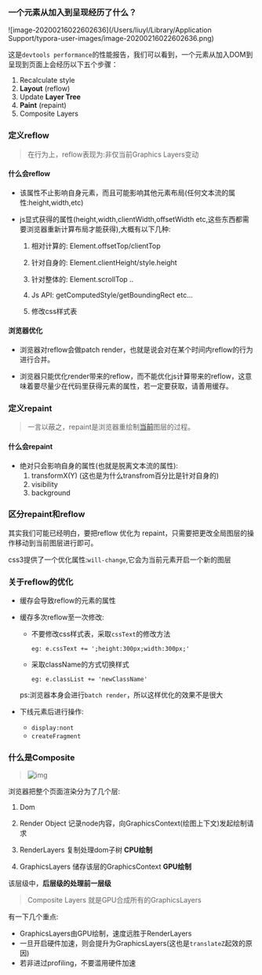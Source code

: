 ### 一个元素从加入到呈现经历了什么？

![image-20200216022602636](/Users/liuyl/Library/Application Support/typora-user-images/image-20200216022602636.png)

这是`devtools performance`的性能报告，我们可以看到，一个元素从加入DOM到呈现到页面上会经历以下五个步骤：

1. Recalculate style
2. <b>Layout</b> (reflow)
3. Update <b>Layer Tree</b>
4. <b>Paint</b> (repaint)
5. Composite Layers



### 定义reflow

> 在行为上，reflow表现为:非仅当前Graphics Layers变动

#### 什么会reflow

+ 该属性不止影响自身元素，而且可能影响其他元素布局(任何文本流的属性:height,width,etc)

+ js显式获得的属性(height,width,clientWidth,offsetWidth etc,这些东西都需要浏览器重新计算布局才能获得),大概有以下几种:

  1. 相对计算的: Element.offsetTop/clientTop

  2. 针对自身的: Element.clientHeight/style.height 

  3. 针对整体的: Element.scrollTop ..
  4. Js API: getComputedStyle/getBoundingRect etc...
  5. 修改css样式表

#### 浏览器优化

+ 浏览器对reflow会做patch render，也就是说会对在某个时间内reflow的行为进行合并。

+ 浏览器只能优化render带来的reflow，而不能优化js计算带来的reflow，这意味着要尽量少在代码里获得元素的属性，若一定要获取，请善用缓存。

### 定义repaint

> 一言以蔽之，repaint是浏览器重绘制<u><b>当前</b></u>图层的过程。

#### 什么会repaint

+ 绝对只会影响自身的属性(也就是脱离文本流的属性):
  1. transformX(Y) (这也是为什么transfrom百分比是针对自身的)
  2. visibility
  3. background



### 区分repaint和reflow

其实我们可能已经明白，要把reflow 优化为 repaint，只需要把更改全局图层的操作移动到当前图层进行即可。

css3提供了一个优化属性:`will-change`,它会为当前元素开启一个新的图层



### 关于reflow的优化

+ 缓存会导致reflow的元素的属性

+ 缓存多次reflow至一次修改:

  + 不要修改css样式表，采取`cssText`的修改方法 

    `eg: e.cssText += ';height:300px;width:300px;'`

  + 采取className的方式切换样式

    `eg: e.classList += 'newClassName'`

  ps:浏览器本身会进行`batch render`，所以这样优化的效果不是很大

+ 下线元素后进行操作:

  + `display:nont`
  + `createFragment`

### 什么是Composite

> ![img](https://user-gold-cdn.xitu.io/2020/1/7/16f7edfc2027de42?imageslim)

浏览器把整个页面渲染分为了几个层:

1. Dom 
2. Render Object 记录node内容，向GraphicsContext(绘图上下文)发起绘制请求

3. RenderLayers 复制处理dom子树 <b>CPU绘制</b>
4. GraphicsLayers 储存该层的GraphicsContext <b>GPU绘制</b>

该层级中，<b>后层级的处理前一层级</b>

> Composite Layers 就是GPU合成所有的GraphicsLayers

有一下几个重点:

+ GraphicsLayers由GPU绘制，速度远胜于RenderLayers
+ 一旦开启硬件加速，则会提升为GraphicsLayers(这也是`translateZ`起效的原因)
+ 若非进过profiling，不要滥用硬件加速

